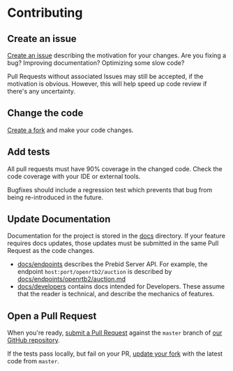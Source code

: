 # Contributing

## Create an issue

[Create an issue](https://github.com/prebid/prebid-server-java/issues/new) describing the motivation for your changes.
Are you fixing a bug? Improving documentation? Optimizing some slow code?

Pull Requests without associated Issues may still be accepted, if the motivation is obvious.
However, this will help speed up code review if there's any uncertainty.

## Change the code

[Create a fork](https://help.github.com/articles/working-with-forks/) and make your code changes.

## Add tests

All pull requests must have 90% coverage in the changed code. Check the code coverage with your IDE or external tools.

Bugfixes should include a regression test which prevents that bug from being re-introduced in the future.

## Update Documentation

Documentation for the project is stored in the [docs]() directory. If your feature requires docs updates,
those updates must be submitted in the same Pull Request as the code changes.

- [docs/endpoints](endpoints) describes the Prebid Server API. For example, the endpoint `host:port/openrtb2/auction` is described by [docs/endpoints/openrtb2/auction.md](endpoints/openrtb2/auction.md)
- [docs/developers]() contains docs intended for Developers. These assume that the reader is technical, and describe the mechanics of features.

## Open a Pull Request

When you're ready, [submit a Pull Request](https://help.github.com/articles/creating-a-pull-request/)
against the `master` branch of [our GitHub repository](https://github.com/prebid/prebid-server-java/compare).

If the tests pass locally, but fail on your PR, [update your fork](https://help.github.com/articles/syncing-a-fork/) with the latest code from `master`.
